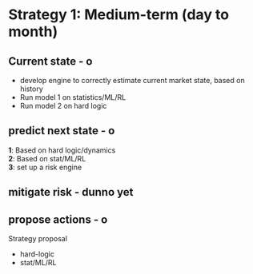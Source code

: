 


# Strategy 1: Medium-term (day to month)

## Current state - o
- develop engine to correctly estimate current market state, based on history
- Run model 1 on statistics/ML/RL
- Run model 2 on hard logic

## predict next state - o
**1**: Based on hard logic/dynamics \
**2**: Based on stat/ML/RL \
**3**: set up a risk engine 

## mitigate risk - dunno yet

## propose actions - o
Strategy proposal
- hard-logic
- stat/ML/RL


